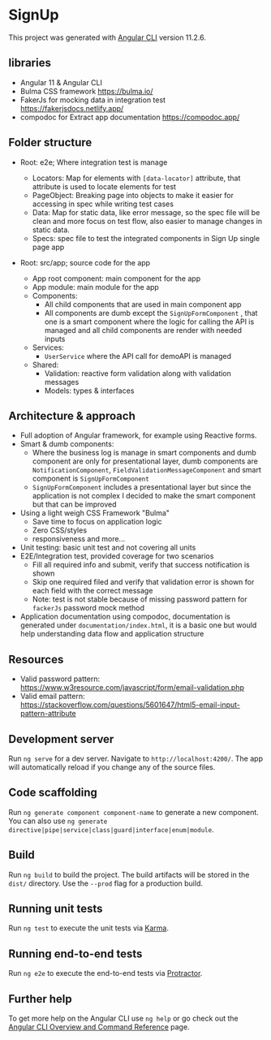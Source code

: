 # SignUp

This project was generated with [Angular CLI](https://github.com/angular/angular-cli) version 11.2.6.

## libraries
- Angular 11 & Angular CLI
- Bulma CSS framework https://bulma.io/
- FakerJs for mocking data in integration test https://fakerjsdocs.netlify.app/
- compodoc for Extract app documentation https://compodoc.app/

## Folder structure

- Root: e2e; Where integration test is manage
  - Locators: Map for elements with `[data-locator]` attribute, that attribute is used to locate elements for test
  - PageObject: Breaking page into objects to make it easier for accessing in spec while writing test cases
  - Data: Map for static data, like error message, so the spec file will be clean and more focus on test flow, also easier to manage changes in static data.
  - Specs: spec file to test the integrated components in Sign Up single page app

- Root: src/app; source code for the app
  - App root component: main component for the app
  - App module: main module for the app
  - Components:
    - All child components that are used in main component app
    - All components are dumb except the `SignUpFormComponent` , that one is a smart component where the logic for calling the API is managed and all child components are render with needed inputs
  - Services:
    - `UserService` where the API call for demoAPI is managed
  - Shared:
    - Validation: reactive form validation along with validation messages
    - Models: types & interfaces

## Architecture & approach
- Full adoption of Angular framework, for example using Reactive forms.
- Smart & dumb components:
  - Where the business log is manage in smart components and dumb component are only for presentational layer, dumb components are `NotificationComponent`, `FieldValidationMessageComponent` and smart component is `SignUpFormComponent`
  - `SignUpFormComponent` includes a presentational layer but since the application is not complex I decided to make the smart component but that can be improved
- Using a light weigh CSS Framework "Bulma"
  - Save time to focus on application logic
  - Zero CSS/styles
  - responsiveness and more...
- Unit testing: basic unit test and not covering all units
- E2E/Integration test, provided coverage for two scenarios
  - Fill all required info and submit, verify that success notification is shown
  - Skip one required filed and verify that validation error is shown for each field with the correct message
  - Note: test is not stable because of missing password pattern for `fackerJs` password mock method
- Application documentation using compodoc, documentation is generated under `documentation/index.html`, it is a basic one but would help understanding data flow and application structure

## Resources
- Valid password pattern: https://www.w3resource.com/javascript/form/email-validation.php
- Valid email pattern: https://stackoverflow.com/questions/5601647/html5-email-input-pattern-attribute

## Development server

Run `ng serve` for a dev server. Navigate to `http://localhost:4200/`. The app will automatically reload if you change any of the source files.

## Code scaffolding

Run `ng generate component component-name` to generate a new component. You can also use `ng generate directive|pipe|service|class|guard|interface|enum|module`.

## Build

Run `ng build` to build the project. The build artifacts will be stored in the `dist/` directory. Use the `--prod` flag for a production build.

## Running unit tests

Run `ng test` to execute the unit tests via [Karma](https://karma-runner.github.io).

## Running end-to-end tests

Run `ng e2e` to execute the end-to-end tests via [Protractor](http://www.protractortest.org/).

## Further help

To get more help on the Angular CLI use `ng help` or go check out the [Angular CLI Overview and Command Reference](https://angular.io/cli) page.
